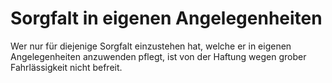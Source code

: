 # Sorgfalt in eigenen Angelegenheiten

Wer nur für diejenige Sorgfalt einzustehen hat, welche er in eigenen Angelegenheiten anzuwenden pflegt, ist von der Haftung wegen grober Fahrlässigkeit nicht befreit.
